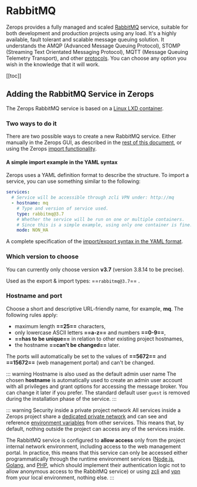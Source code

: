 # RabbitMQ

Zerops provides a fully managed and scaled [RabbitMQ](https://www.rabbitmq.com) service, suitable for both development and production projects using any load. It's a highly available, fault tolerant and scalable message queuing solution. It understands the AMQP (Advanced Message Queuing Protocol), STOMP (Streaming Text Orientated Messaging Protocol), MQTT (Message Queuing Telemetry Transport), and other [protocols](https://www.rabbitmq.com/protocols.html). You can choose any option you wish in the knowledge that it will work.

[[toc]]

## Adding the RabbitMQ Service in Zerops

The Zerops RabbitMQ service is based on a [Linux LXD container](/documentation/overview/projects-and-services-structure.html#services-containers).

### Two ways to do it

There are two possible ways to create a new RabbitMQ service. Either manually in the Zerops GUI, as described in the [rest of this document](#which-version-to-choose), or using the Zerops [import functionality](/documentation/export-import/project-service-export-import.html#how-to-export-import-a-project).

#### A simple import example in the YAML syntax

Zerops uses a YAML definition format to describe the structure. To import a service, you can use something similar to the following:

```yaml
services:
  # Service will be accessible through zcli VPN under: http://mq
  - hostname: mq
    # Type and version of service used.
    type: rabbitmq@3.7
    # Whether the service will be run on one or multiple containers.
    # Since this is a simple example, using only one container is fine.
    mode: NON_HA
```

A complete specification of the [import/export syntax in the YAML format](/documentation/export-import/project-service-export-import.html#used-yaml-specification).

### Which version to choose

You can currently only choose version **v3.7** (version 3.8.14 to be precise).

Used as the export & import types: ==`rabbitmq@3.7`== .

### Hostname and port

Choose a short and descriptive URL-friendly name, for example, **mq**. The following rules apply:

* maximum length **==25==** characters,
* only lowercase ASCII letters **==a-z==** and numbers **==0-9==**,
* **==has to be unique==** in relation to other existing project hostnames,
* the hostname **==can't be changed==** later.

The ports will automatically be set to the values of **==5672==** and **==15672==** (web management portal) and can't be changed.

<!-- markdownlint-disable DOCSMD004 -->
::: warning Hostname is also used as the default admin user name
The chosen **hostname** is automatically used to create an admin user account with all privileges and grant options for accessing the message broker. You can change it later if you prefer. The standard default user `guest` is removed during the installation phase of the service.
:::
<!-- markdownlint-enable DOCSMD004 -->

<!-- markdownlint-disable DOCSMD004 -->
::: warning Security inside a private project network
All services inside a Zerops project share a [dedicated private network](/documentation/routing/routing-between-project-services.html) and can see and reference [environment variables](/documentation/environment-variables/how-to-access.html) from other services. This means that, by default, nothing outside the project can access any of the services inside.

The RabbitMQ service is configured to **allow access** only from the project internal network environment, including access to the web management portal. In practice, this means that this service can only be accessed either programmatically through the runtime environment services ([Node.js](/documentation/services/runtimes/nodejs.html#port), [Golang](/documentation/services/runtimes/golang.html#port), and [PHP](/documentation/services/runtimes/php.html#hostname-and-port), which should implement their authentication logic not to allow anonymous access to the RabbitMQ service) or using [zcli](/documentation/cli/installation-authorization.html) and [vpn](/documentation/cli/vpn.html) from your local environment, nothing else.
:::
<!-- markdownlint-enable DOCSMD004 -->